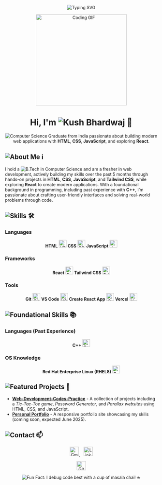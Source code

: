 <p align="center">
  <img src="https://readme-typing-svg.demolab.com?font=Sansita&weight=700&size=33&pause=1000&color=0466F7&width=435&lines=Building+Interactive+Web+Apps" alt="Typing SVG"/>
</p>





<p align="center">
  <img src="https://media2.giphy.com/media/v1.Y2lkPTc5MGI3NjExdjVyZnV1ZjR0d2M2a2ZlNW5vMHkwbmswOHMyM3d5OTIxNjJ6d2M3MyZlcD12MV9pbnRlcm5hbF9naWZfYnlfaWQmY3Q9Zw/SWoSkN6DxTszqIKEqv/giphy.gif" alt="Coding GIF" width="300"/>
</p>

<h1 align="center">Hi, I'm <img src="https://img.shields.io/badge/Kush_Bhardwaj-0077B5?style=flat&logoColor=white" alt="Kush Bhardwaj"/> 👋</h1>

<p align="center">
  <img src="https://img.shields.io/badge/Computer_Science_Graduate-00FF7F?style=flat&logoColor=white" alt="Computer Science Graduate"/> from India passionate about building modern web applications with <b>HTML</b>, <b>CSS</b>, <b>JavaScript</b>, and exploring <b>React</b>.
</p>

## <img src="https://img.shields.io/badge/About_Me-FFD700?style=flat&logoColor=black" alt="About Me"/> ℹ️  
I hold a <img src="https://img.shields.io/badge/B.Tech_in_Computer_Science-00FF7F?style=flat&logoColor=white" alt="B.Tech in Computer Science"/> and am a fresher in web development, actively building my skills over the past 5 months through hands-on projects in **HTML**, **CSS**, **JavaScript**, and **Tailwind CSS**, while exploring **React** to create modern applications. With a foundational background in programming, including past experience with **C++**, I’m passionate about crafting user-friendly interfaces and solving real-world problems through code.

## <img src="https://img.shields.io/badge/Skills-00CED1?style=flat&logoColor=white" alt="Skills"/> 🛠️  
### Languages  
<p align="center">
  <b>HTML</b> <img src="https://img.shields.io/badge/HTML-E34F26?logo=html5&logoColor=white" alt="HTML" height="25"/>  
  <b>CSS</b> <img src="https://img.shields.io/badge/CSS-1572B6?logo=css3&logoColor=white" alt="CSS" height="25"/>  
  <b>JavaScript</b> <img src="https://img.shields.io/badge/JavaScript-F7DF1E?logo=javascript&logoColor=black" alt="JavaScript" height="25"/>  
</p>

### Frameworks  
<p align="center">
  <b>React</b> <img src="https://img.shields.io/badge/React-61DAFB?logo=react&logoColor=black" alt="React" height="25"/>  
  <b>Tailwind CSS</b> <img src="https://img.shields.io/badge/Tailwind_CSS-38B2AC?logo=tailwind-css&logoColor=white" alt="Tailwind CSS" height="25"/>  
</p>

### Tools  
<p align="center">
  <b>Git</b> <img src="https://img.shields.io/badge/Git-F05032?logo=git&logoColor=white" alt="Git" height="25"/>  
  <b>VS Code</b> <img src="https://img.shields.io/badge/VS_Code-007ACC?logo=visual-studio-code&logoColor=white" alt="VS Code" height="25"/>  
  <b>Create React App</b> <img src="https://img.shields.io/badge/Create_React_App-09D3AC?logo=react&logoColor=black" alt="Create React App" height="25"/>  
  <b>Vercel</b> <img src="https://img.shields.io/badge/Vercel-000000?logo=vercel&logoColor=white" alt="Vercel" height="25"/>  
</p>

## <img src="https://img.shields.io/badge/Foundational_Skills-FFA500?style=flat&logoColor=black" alt="Foundational Skills"/> 📚  
### Languages (Past Experience)  
<p align="center">
  <b>C++</b> <img src="https://img.shields.io/badge/C++-00599C?logo=c%2B%2B&logoColor=white" alt="C++" height="25"/>  
</p>

### OS Knowledge  
<p align="center">
  <b>Red Hat Enterprise Linux (RHEL8)</b> <img src="https://img.shields.io/badge/Red_Hat-EE0000?logo=redhat&logoColor=white" alt="Red Hat" height="25"/>  
</p>

## <img src="https://img.shields.io/badge/Featured_Projects-61DAFB?style=flat&logoColor=black" alt="Featured Projects"/> 🚀  
- **<b>[Web-Development-Codes-Practice](https://github.com/root-kush369/Web-Development-Codes-Practice)</b>** - A collection of projects including a *Tic-Tac-Toe game*, *Password Generator*, and *Parallax websites* using HTML, CSS, and JavaScript.  
- **<b>[Personal Portfolio](https://github.com/root-kush369/Portfolio)</b>** - A responsive portfolio site showcasing my skills (coming soon, expected June 2025).

## <img src="https://img.shields.io/badge/Contact-38B2AC?style=flat&logoColor=white" alt="Contact"/> 📫  
<p align="center">
  <a href="mailto:5kushbhardwaj7@gmail.com">
    <img src="https://img.shields.io/badge/Gmail-D14836?logo=gmail&logoColor=white" alt="Gmail" height="30"/>
  </a>
    
  <a href="https://www.linkedin.com/in/kush-bhardwaj7/">
    <img src="https://img.shields.io/badge/LinkedIn-0077B5?logo=linkedin&logoColor=white" alt="LinkedIn" height="30"/>
  </a>
</p>

<p align="center">
  <a href="https://github.com/root-kush369"><img src="https://img.shields.io/github/followers/root-kush369?label=Follow%20Me&style=social" alt="GitHub Followers" height="30"/></a>
</p>

<p align="center">
  <img src="https://img.shields.io/badge/Fun_Fact-FF6F61?style=flat&logoColor=white" alt="Fun Fact"/>: I debug code best with a cup of masala chai! ☕
</p>
